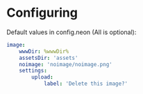 # Configuring

Default values in config.neon (All is optional):

```yaml
image:
    wwwDir: %wwwDir%
    assetsDir: 'assets'
    noimage: 'noimage/noimage.png'
    settings:
        upload:
            label: 'Delete this image?'
```